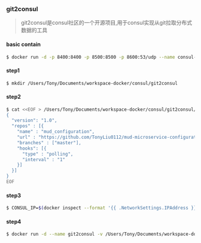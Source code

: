### git2consul
> git2consul是consul社区的一个开源项目,用于consul实现从git拉取分布式数据的工具

#### basic contain

```bash
$ docker run -d -p 8400:8400 -p 8500:8500 -p 8600:53/udp --name consul-service --hostname discovery-service progrium/consul -server -bootstrap
```

#### step1
    
```bash
$ mkdir /Users/Tony/Documents/workspace-docker/consul/git2consul
```    
    
#### step2    

```bash
$ cat <<EOF > /Users/Tony/Documents/workspace-docker/consul/git2consul/config.json
{
  "version": "1.0",
  "repos" : [{
    "name" : "mud_configuration",
    "url" : "https://github.com/TonyLiu0112/mud-microservice-configuration-repository.git",
    "branches" : ["master"],
    "hooks": [{
      "type" : "polling",
      "interval" : "1"
    }]
  }]
}
EOF
```
#### step3

```bash
$ CONSUL_IP=$(docker inspect --format '{{ .NetworkSettings.IPAddress }}' consul-service)
```

#### step4

```bash
$ docker run -d --name git2consul -v /Users/Tony/Documents/workspace-docker/consul/git2consul:/etc/git2consul.d cimpress/git2consul --endpoint $CONSUL_IP --port 8500 --config-file /etc/git2consul.d/config.json
```